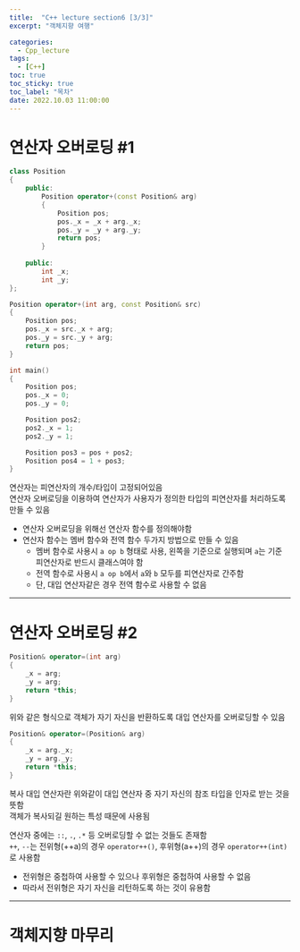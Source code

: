 ```yaml
---
title:  "C++ lecture section6 [3/3]"
excerpt: "객체지향 여행"

categories:
  - Cpp_lecture
tags:
  - [C++]
toc: true
toc_sticky: true
toc_label: "목차"
date: 2022.10.03 11:00:00
---
```


# 연산자 오버로딩 #1

```cpp
class Position
{
	public:
		Position operator+(const Position& arg)
		{
			Position pos;
			pos._x = _x + arg._x;
			pos._y = _y + arg._y;
			return pos;
		}
		
	public:
		int _x;
		int _y;
};

Position operator+(int arg, const Position& src)
{
	Position pos;
	pos._x = src._x + arg;
	pos._y = src._y + arg;
	return pos;
}

int main()
{
	Position pos;
	pos._x = 0;
	pos._y = 0;

	Position pos2;
	pos2._x = 1;
	pos2._y = 1;

	Position pos3 = pos + pos2;
	Position pos4 = 1 + pos3;
}
```

연산자는 피연산자의 개수/타입이 고정되어있음    
연산자 오버로딩을 이용하여 연산자가 사용자가 정의한 타입의 피연산자를 처리하도록 만들 수 있음    
* 연산자 오버로딩을 위해선 연산자 함수를 정의해야함
* 연산자 함수는 멤버 함수와 전역 함수 두가지 방법으로 만들 수 있음
	* 멤버 함수로 사용시 `a op b` 형태로 사용, 왼쪽을 기준으로 실행되며 `a`는 기준 피연산자로 반드시 클래스여야 함
	* 전역 함수로 사용시 `a op b`에서 `a`와 `b` 모두를 피연산자로 간주함    
	* 단, 대입 연산자같은 경우 전역 함수로 사용할 수 없음

***

# 연산자 오버로딩 #2

```cpp
Position& operator=(int arg)
{
	_x = arg;
	_y = arg;
	return *this;
}
```
위와 같은 형식으로 객체가 자기 자신을 반환하도록 대입 연산자를 오버로딩할 수 있음    

```cpp
Position& operator=(Position& arg)
{
	_x = arg._x;
	_y = arg._y;
	return *this;
}
```
복사 대입 연산자란 위와같이 대입 연산자 중 자기 자신의 참조 타입을 인자로 받는 것을 뜻함    
객체가 복사되길 원하는 특성 때문에 사용됨    

연산자 중에는 `::`, `.`, `.*` 등 오버로딩할 수 없는 것들도 존재함    
`++`, `--`는 전위형(++a)의 경우 `operator++()`, 후위형(a++)의 경우 `operator++(int)`로 사용함    
* 전위형은 중첩하여 사용할 수 있으나 후위형은 중첩하여 사용할 수 없음
* 따라서 전위형은 자기 자신을 리턴하도록 하는 것이 유용함


***

# 객체지향 마무리